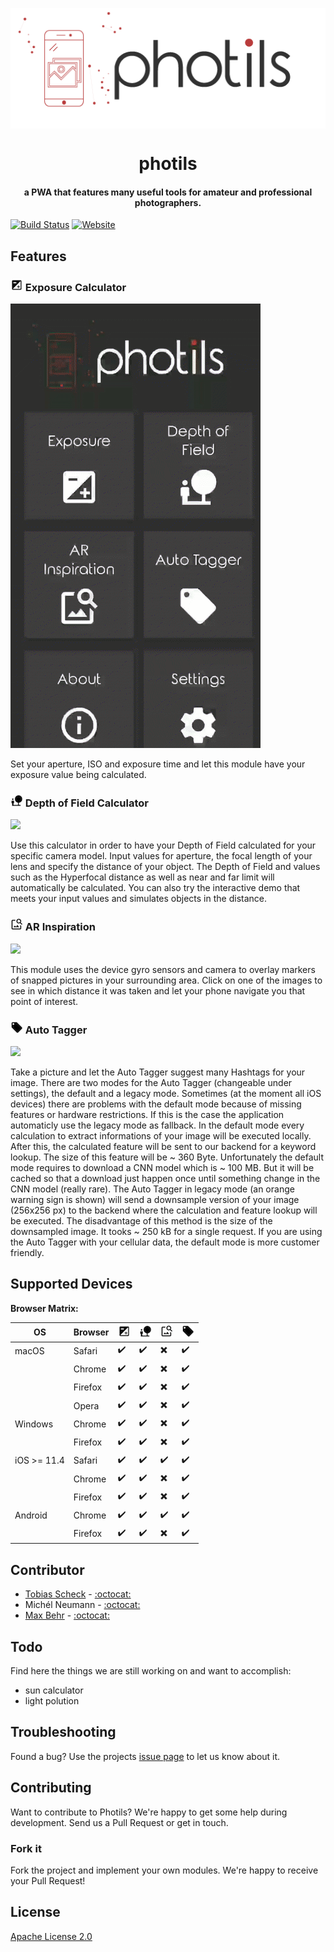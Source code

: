 <p align="center">
<img align="center" src='images/photils-logo.png' />
</p>

<h1 align="center">
photils
</h1>

<h4 align="center">a PWA that features many useful tools for amateur and professional photographers.</h4>


[![Build Status](https://travis-ci.com/scheckmedia/photils.svg?token=yxFcaKcyMQHwPfT6EUy7&branch=master)](https://travis-ci.com/scheckmedia/photils)
[![Website](https://img.shields.io/website-up-down-green-red/http/shields.io.svg?label=try%20photils)](https://dev.photils.app)



## Features

### ![](images/exposure.png) Exposure Calculator

![](images/exposure.gif)

Set your aperture, ISO and exposure time and let this module have your exposure value being calculated.

### ![](images/depth_of_fields.png) Depth of Field Calculator

![](images/depth_of_fields.gif)

Use this calculator in order to have your Depth of Field calculated for your specific camera model. Input values for aperture, the focal length of your lens and specify the distance of your object. The Depth of Field and values such as the Hyperfocal distance as well as near and far limit will automatically be calculated. You can also try the interactive demo that meets your input values and simulates objects in the distance.

### ![](images/ar_inspiration.png) AR Inspiration

![](images/ar_inspiration.gif)

This module uses the device gyro sensors and camera to overlay markers of snapped pictures in your surrounding area. Click on one of the images to see in which distance it was taken and let your phone navigate you that point of interest.

### ![](images/autotagger.png) Auto Tagger

![](images/autotagger.gif)

Take a picture and let the Auto Tagger suggest many Hashtags for your image. There are two modes for the Auto Tagger (changeable under settings), the default and a legacy mode. Sometimes (at the moment all iOS devices) there are problems with the default mode because of missing features or hardware restrictions. If this is the case the application automaticly use the legacy mode as fallback. In the default mode every calculation to extract informations of your image will be executed locally. After this, the calculated feature will be sent to our backend for a keyword lookup. The size of this feature will be ~ 360 Byte. Unfortunately the default mode requires to download a CNN model which is ~ 100 MB. But it will be cached so that a download just happen once until something change in the CNN model (really rare). The Auto Tagger in legacy mode (an orange warning sign is shown) will send a downsample version of your image (256x256 px) to the backend where the calculation and feature lookup will be executed. The disadvantage of this method is the size of the downsampled image. It tooks ~ 250 kB for a single request. If you are using the Auto Tagger with your cellular data, the default mode is more customer friendly.


## Supported Devices

**Browser Matrix:**

|OS|Browser|![](images/exposure.png)|![](images/depth_of_fields.png)|![](images/ar_inspiration.png)|![](images/autotagger.png)
|---|---|---|---|---|---|
|macOS|Safari|✔️|✔️|️✖️|✔️|
||Chrome|✔️|✔️|️✖️|✔️|
||Firefox|✔️|✔️|️✖️|✔️|
||Opera|✔️|✔️|️✖️|✔️|
|Windows|Chrome|✔️|✔️|️✖️|✔️|
||Firefox|✔️|✔️|️✖️|✔️|
|iOS >= 11.4|Safari|✔️|✔️|️✔️|✔️|
||Chrome|✔️|✔️|️✖️|✔️|
||Firefox|✔️|✔️|️✖️|✔️|
|Android|Chrome|✔️|✔️|️✔️|✔️|
||Firefox|✔️|✔️|️✖️|✔️|

## Contributor

- [Tobias Scheck](https://scheck-media.de)  - [:octocat:](https://github.com/scheckmedia)
- Michél Neumann - [:octocat:](https://github.com/Corrodize)
- [Max Behr](https://maxbehr.de/) - [:octocat:](https://github.com/maxbehr)

## Todo
Find here the things we are still working on and want to accomplish:
 - sun calculator
 - light polution

## Troubleshooting
Found a bug? Use the projects [issue page](https://github.com/scheckmedia/photils/issues) to let us know about it.

## Contributing

Want to contribute to Photils? We're happy to get some help during development. Send us a Pull Request or get in touch.

### Fork it

Fork the project and implement your own modules. We're happy to receive your Pull Request!

## License

[Apache License 2.0](https://github.com/scheckmedia/photils/blob/master/LICENSE.md)
